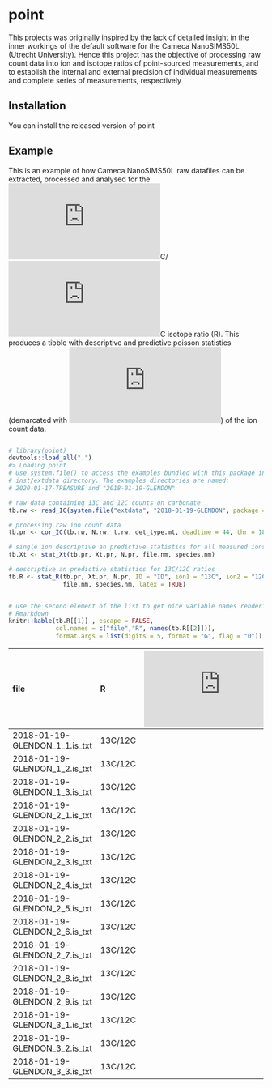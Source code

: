 
<!--  use the --webtex argument in the YAML to render equations -->

# point

<!-- badges: start -->

<!-- badges: end -->

This projects was originally inspired by the lack of detailed insight in
the inner workings of the default software for the Cameca NanoSIMS50L
(Utrecht University). Hence this project has the objective of processing
raw count data into ion and isotope ratios of point-sourced
measurements, and to establish the internal and external precision of
individual measurements and complete series of measurements,
respectively

## Installation

You can install the released version of point

<!-- ``` r -->

<!-- install.packages("point") -->

<!-- ``` -->

## Example

This is an example of how Cameca NanoSIMS50L raw datafiles can be
extracted, processed and analysed for the
![^{13}](https://latex.codecogs.com/png.latex?%5E%7B13%7D
"^{13}")C/![^{12}](https://latex.codecogs.com/png.latex?%5E%7B12%7D
"^{12}")C isotope ratio (R). This produces a tibble with descriptive and
predictive poisson statistics (demarcated with
![\\hat](https://latex.codecogs.com/png.latex?%5Chat "\\hat")) of the
ion count data.

``` r

# library(point)
devtools::load_all(".")
#> Loading point
# Use system.file() to access the examples bundled with this package in the
# inst/extdata directory. The examples directories are named:
# 2020-01-17-TREASURE and "2018-01-19-GLENDON"

# raw data containing 13C and 12C counts on carbonate
tb.rw <- read_IC(system.file("extdata", "2018-01-19-GLENDON", package = "point"))

# processing raw ion count data
tb.pr <- cor_IC(tb.rw, N.rw, t.rw, det_type.mt, deadtime = 44, thr = 180)

# single ion descriptive an predictive statistics for all measured ions
tb.Xt <- stat_Xt(tb.pr, Xt.pr, N.pr, file.nm, species.nm)

# descriptive an predictive statistics for 13C/12C ratios
tb.R <- stat_R(tb.pr, Xt.pr, N.pr, ID = "ID", ion1 = "13C", ion2 = "12C",
               file.nm, species.nm, latex = TRUE)


# use the second element of the list to get nice variable names rendering in 
# Rmarkdown
knitr::kable(tb.R[[1]] , escape = FALSE, 
             col.names = c("file","R", names(tb.R[[2]])),
             format.args = list(digits = 5, format = "G", flag = "0")) 
```

| file                             | R       | ![n](https://latex.codecogs.com/png.latex?n "n") | ![\\bar{x}](https://latex.codecogs.com/png.latex?%5Cbar%7Bx%7D "\\bar{x}") | ![r](https://latex.codecogs.com/png.latex?r "r") | ![s\_x](https://latex.codecogs.com/png.latex?s_x "s_x") | ![\\epsilon\_x](https://latex.codecogs.com/png.latex?%5Cepsilon_x "\\epsilon_x") | ![s\_\\bar{x}](https://latex.codecogs.com/png.latex?s_%5Cbar%7Bx%7D "s_\\bar{x}") | ![\\epsilon\_\\bar{x}](https://latex.codecogs.com/png.latex?%5Cepsilon_%5Cbar%7Bx%7D "\\epsilon_\\bar{x}") | ![\\hat{s}\_x](https://latex.codecogs.com/png.latex?%5Chat%7Bs%7D_x "\\hat{s}_x") | ![\\hat{\\epsilon}\_x](https://latex.codecogs.com/png.latex?%5Chat%7B%5Cepsilon%7D_x "\\hat{\\epsilon}_x") | ![\\hat{s}\_\\bar{x}](https://latex.codecogs.com/png.latex?%5Chat%7Bs%7D_%5Cbar%7Bx%7D "\\hat{s}_\\bar{x}") | ![\\hat{\\epsilon}\_\\bar{x}](https://latex.codecogs.com/png.latex?%5Chat%7B%5Cepsilon%7D_%5Cbar%7Bx%7D "\\hat{\\epsilon}_\\bar{x}") | ![\\chi^2](https://latex.codecogs.com/png.latex?%5Cchi%5E2 "\\chi^2") |
| :------------------------------- | :------ | -----------------------------------------------: | -------------------------------------------------------------------------: | -----------------------------------------------: | ------------------------------------------------------: | -------------------------------------------------------------------------------: | --------------------------------------------------------------------------------: | ---------------------------------------------------------------------------------------------------------: | --------------------------------------------------------------------------------: | ---------------------------------------------------------------------------------------------------------: | ----------------------------------------------------------------------------------------------------------: | -----------------------------------------------------------------------------------------------------------------------------------: | --------------------------------------------------------------------: |
| 2018-01-19-GLENDON\_1\_1.is\_txt | 13C/12C |                                             3900 |                                                                   0.010906 |                                          0.67778 |                                               0.0010140 |                                                                           92.969 |                                                                          1.62e-05 |                                                                                                     1.4887 |                                                                         0.0010117 |                                                                                                     92.766 |                                                                                                    1.62e-05 |                                                                                                                               1.4854 |                                                               1.00438 |
| 2018-01-19-GLENDON\_1\_2.is\_txt | 13C/12C |                                             3900 |                                                                   0.010928 |                                          0.72679 |                                               0.0007739 |                                                                           70.814 |                                                                          1.24e-05 |                                                                                                     1.1339 |                                                                         0.0007661 |                                                                                                     70.109 |                                                                                                    1.23e-05 |                                                                                                                               1.1226 |                                                               1.02022 |
| 2018-01-19-GLENDON\_1\_3.is\_txt | 13C/12C |                                             3900 |                                                                   0.011001 |                                          0.56653 |                                               0.0007317 |                                                                           66.511 |                                                                          1.17e-05 |                                                                                                     1.0650 |                                                                         0.0007210 |                                                                                                     65.545 |                                                                                                    1.15e-05 |                                                                                                                               1.0496 |                                                               1.02971 |
| 2018-01-19-GLENDON\_2\_1.is\_txt | 13C/12C |                                             4000 |                                                                   0.010729 |                                          0.96154 |                                               0.0007564 |                                                                           70.499 |                                                                          1.20e-05 |                                                                                                     1.1147 |                                                                         0.0007565 |                                                                                                     70.512 |                                                                                                    1.20e-05 |                                                                                                                               1.1149 |                                                               0.99964 |
| 2018-01-19-GLENDON\_2\_2.is\_txt | 13C/12C |                                             4000 |                                                                   0.010769 |                                          0.95537 |                                               0.0007522 |                                                                           69.849 |                                                                          1.19e-05 |                                                                                                     1.1044 |                                                                         0.0007380 |                                                                                                     68.529 |                                                                                                    1.17e-05 |                                                                                                                               1.0835 |                                                               1.03889 |
| 2018-01-19-GLENDON\_2\_3.is\_txt | 13C/12C |                                             4000 |                                                                   0.010704 |                                          0.96237 |                                               0.0007335 |                                                                           68.522 |                                                                          1.16e-05 |                                                                                                     1.0834 |                                                                         0.0007296 |                                                                                                     68.161 |                                                                                                    1.15e-05 |                                                                                                                               1.0777 |                                                               1.01061 |
| 2018-01-19-GLENDON\_2\_4.is\_txt | 13C/12C |                                             4000 |                                                                   0.010734 |                                          0.93776 |                                               0.0007170 |                                                                           66.798 |                                                                          1.13e-05 |                                                                                                     1.0562 |                                                                         0.0007224 |                                                                                                     67.304 |                                                                                                    1.14e-05 |                                                                                                                               1.0642 |                                                               0.98502 |
| 2018-01-19-GLENDON\_2\_5.is\_txt | 13C/12C |                                             4000 |                                                                   0.010813 |                                          0.97156 |                                               0.0007671 |                                                                           70.936 |                                                                          1.21e-05 |                                                                                                     1.1216 |                                                                         0.0007691 |                                                                                                     71.123 |                                                                                                    1.22e-05 |                                                                                                                               1.1246 |                                                               0.99476 |
| 2018-01-19-GLENDON\_2\_6.is\_txt | 13C/12C |                                             4000 |                                                                   0.010762 |                                          0.99409 |                                               0.0006944 |                                                                           64.526 |                                                                          1.10e-05 |                                                                                                     1.0202 |                                                                         0.0007033 |                                                                                                     65.352 |                                                                                                    1.11e-05 |                                                                                                                               1.0333 |                                                               0.97487 |
| 2018-01-19-GLENDON\_2\_7.is\_txt | 13C/12C |                                             4000 |                                                                   0.010753 |                                          0.97140 |                                               0.0007916 |                                                                           73.614 |                                                                          1.25e-05 |                                                                                                     1.1639 |                                                                         0.0007856 |                                                                                                     73.053 |                                                                                                    1.24e-05 |                                                                                                                               1.1551 |                                                               1.01542 |
| 2018-01-19-GLENDON\_2\_8.is\_txt | 13C/12C |                                             4000 |                                                                   0.010977 |                                          0.95804 |                                               0.0007489 |                                                                           68.224 |                                                                          1.18e-05 |                                                                                                     1.0787 |                                                                         0.0007361 |                                                                                                     67.058 |                                                                                                    1.16e-05 |                                                                                                                               1.0603 |                                                               1.03509 |
| 2018-01-19-GLENDON\_2\_9.is\_txt | 13C/12C |                                             4000 |                                                                   0.011010 |                                          0.96426 |                                               0.0007089 |                                                                           64.388 |                                                                          1.12e-05 |                                                                                                     1.0181 |                                                                         0.0007127 |                                                                                                     64.732 |                                                                                                    1.13e-05 |                                                                                                                               1.0235 |                                                               0.98942 |
| 2018-01-19-GLENDON\_3\_1.is\_txt | 13C/12C |                                             4000 |                                                                   0.010868 |                                          0.95873 |                                               0.0009103 |                                                                           83.757 |                                                                          1.44e-05 |                                                                                                     1.3243 |                                                                         0.0009124 |                                                                                                     83.953 |                                                                                                    1.44e-05 |                                                                                                                               1.3274 |                                                               0.99532 |
| 2018-01-19-GLENDON\_3\_2.is\_txt | 13C/12C |                                             4000 |                                                                   0.010708 |                                          0.93340 |                                               0.0007287 |                                                                           68.052 |                                                                          1.15e-05 |                                                                                                     1.0760 |                                                                         0.0007198 |                                                                                                     67.215 |                                                                                                    1.14e-05 |                                                                                                                               1.0628 |                                                               1.02508 |
| 2018-01-19-GLENDON\_3\_3.is\_txt | 13C/12C |                                             4000 |                                                                   0.010622 |                                          0.98815 |                                               0.0008293 |                                                                           78.075 |                                                                          1.31e-05 |                                                                                                     1.2345 |                                                                         0.0008149 |                                                                                                     76.724 |                                                                                                    1.29e-05 |                                                                                                                               1.2131 |                                                               1.03551 |
